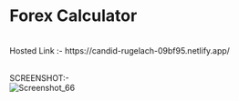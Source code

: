 <H1>Forex Calculator</H1><br>
Hosted Link :- https://candid-rugelach-09bf95.netlify.app/ <br>
<br>

SCREENSHOT:-<br> 
![Screenshot_66](https://github.com/rudrasingh001/Frontend-Forex-Calculator/assets/88509277/3c18ae4d-da7a-4c60-8fad-748595d0d070)

